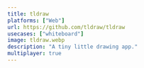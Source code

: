 ```yaml
---
title: tldraw
platforms: ["Web"]
url: https://github.com/tldraw/tldraw
usecases: ["whiteboard"]
image: tldraw.webp
description: "A tiny little drawing app."
multiplayer: true
---
```

